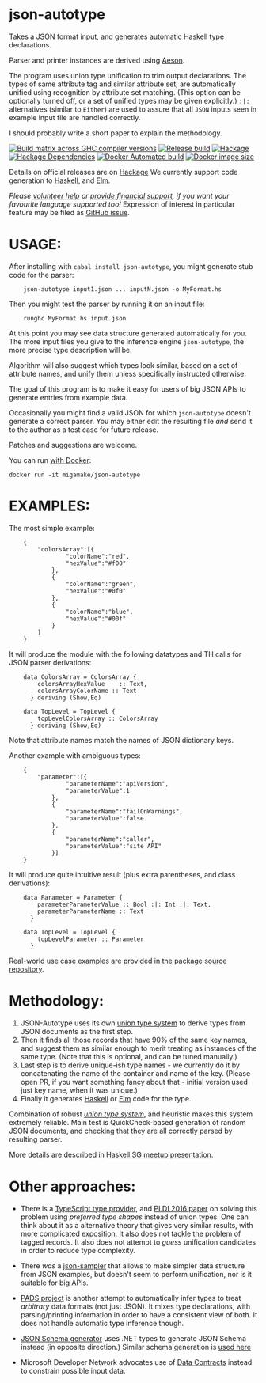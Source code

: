 json-autotype
=============
Takes a JSON format input, and generates automatic Haskell type declarations.

Parser and printer instances are derived using [Aeson](http://hackage.haskell.org/package/aeson).

The program uses union type unification to trim output declarations. The types of same attribute tag and similar attribute set, are automatically unified using recognition by attribute set matching. (This option can be optionally turned off, or a set of unified types may be given explicitly.) `:|:` alternatives (similar to `Either`) are used to assure that all `JSON` inputs seen in example input file are handled correctly.

I should probably write a short paper to explain the methodology.

[![Build matrix across GHC compiler versions](https://img.shields.io/travis/mgajda/json-autotype.svg)](https://travis-ci.org/mgajda/json-autotype)
[![Release build](https://img.shields.io/gitlab/pipeline/migamake/json-autotype.svg)](https://gitlab.com/migamake/json-autotype/pipelines)
[![Hackage](https://img.shields.io/hackage/v/json-autotype.svg)](https://hackage.haskell.org/package/json-autotype)
[![Hackage Dependencies](https://img.shields.io/hackage-deps/v/json-autotype.svg?style=flat)](http://packdeps.haskellers.com/feed?needle=json-autotype)
[![Docker Automated build](https://img.shields.io/docker/automated/migamake/json-autotype.svg)](https://hub.docker.com/r/migamake/json-autotype/)
[![Docker image size](https://img.shields.io/microbadger/image-size/migamake/json-autotype.svg)](https://hub.docker.com/r/migamake/json-autotype/)

Details on official releases are on [Hackage](https://hackage.haskell.org/package/json-autotype)
We currently support code generation to [Haskell](https://www.haskell.org), and [Elm](https://elm-lang.org).

_Please [volunteer help](https://gitter.im/dataHaskell/json-autotype) or [provide financial support](https://paypal.me/MichalJan), if you want your favourite language supported too!_
Expression of interest in particular feature may be filed as [GitHub issue](https://github.com/mgajda/json-autotype/issues/new).


USAGE:
======
After installing with `cabal install json-autotype`, you might generate stub code for the parser:

```
    json-autotype input1.json ... inputN.json -o MyFormat.hs
```

Then you might test the parser by running it on an input file:

```
    runghc MyFormat.hs input.json
```

At this point you may see data structure generated automatically for you.
The more input files you give to the inference engine `json-autotype`,
the more precise type description will be.

Algorithm will also suggest which types look similar, based on a set of attribute names,
and unify them unless specifically instructed otherwise.

The goal of this program is to make it easy for users of big JSON APIs to generate entries from
example data.

Occasionally you might find a valid JSON for which `json-autotype` doesn't generate a correct parser.
You may either edit the resulting file _and_ send it to the author as a test case for future release.

Patches and suggestions are welcome.

You can run [with Docker](https://hub.docker.com/r/migamake/json-autotype/):
```
docker run -it migamake/json-autotype
```

EXAMPLES:
=========

The most simple example:
```
    {
        "colorsArray":[{
                "colorName":"red",
                "hexValue":"#f00"
            },
            {
                "colorName":"green",
                "hexValue":"#0f0"
            },
            {
                "colorName":"blue",
                "hexValue":"#00f"
            }
        ]
    }
```

It will produce the module with the following datatypes and TH calls for JSON parser derivations:
```
    data ColorsArray = ColorsArray {
        colorsArrayHexValue    :: Text,
        colorsArrayColorName :: Text
      } deriving (Show,Eq)

    data TopLevel = TopLevel {
        topLevelColorsArray :: ColorsArray
      } deriving (Show,Eq)
```
Note that attribute names match the names of JSON dictionary keys.

Another example with ambiguous types:
```
    {
        "parameter":[{
                "parameterName":"apiVersion",
                "parameterValue":1
            },
            {
                "parameterName":"failOnWarnings",
                "parameterValue":false
            },
            {
                "parameterName":"caller",
                "parameterValue":"site API"
            }]
    }
```
It will produce quite intuitive result (plus extra parentheses, and class derivations):

```
    data Parameter = Parameter {
        parameterParameterValue :: Bool :|: Int :|: Text,
        parameterParameterName :: Text
      }

    data TopLevel = TopLevel {
        topLevelParameter :: Parameter
      }
```

Real-world use case examples are provided in the package [source repository](https://github.com/mgajda/json-autotype/tree/master/test).

Methodology:
============
1. JSON-Autotype uses its own [union type system](https://github.com/mgajda/json-autotype/blob/master/Data/Aeson/AutoType/Type.hs) to derive types from JSON documents as the first step.
2. Then it finds all those records that have 90% of the same key names, and suggest them as similar enough to merit treating as instances of the same type. (Note that this is optional, and can be tuned manually.)
3. Last step is to derive unique-ish type names - we currently do it by concatenating the name of the container and name of the key. (Please open PR, if you want something fancy about that - initial version used just key name, when it was unique.)
4. Finally it generates [Haskell](https://www.haskell.org/) or [Elm](http://elm-lang.org/) code for the type.

Combination of robust [*union type system*](https://github.com/mgajda/json-autotype/blob/master/Data/Aeson/AutoType/Type.hs), and heuristic makes this system extremely reliable.
Main test is QuickCheck-based generation of random JSON documents, and checking that they are all correctly parsed by resulting parser.

More details are described in [Haskell.SG meetup presentation](https://engineers.sg/video/json-autotype-1-0-haskell-sg--429).

Other approaches:
=================

* There is a [TypeScript type provider](https://jvilk.com/MakeTypes/), and [PLDI 2016 paper](https://dl.acm.org/citation.cfm?id=2908115) on solving this problem using <em>preferred type shapes</em> instead of union types.
One can think about it as a alternative theory that gives very similar results, with more complicated exposition. It also does not tackle the problem of tagged records. It also does not attempt to <em>guess</em> unification candidates in order to reduce type complexity.
* There *was* a [json-sampler](https://maxs.io/generating-types-from-json-samples/) that allows to make simpler data structure from JSON examples, but doesn't seem to perform unification, nor is it suitable for big APIs.

* [PADS project](https://www.cs.princeton.edu/~dpw/papers/padsml06.pdf) is another attempt to automatically infer types to treat <em>arbitrary</em> data formats (not just JSON). It mixes type declarations, with parsing/printing information in order to have a consistent view of both. It does not handle automatic type inference though.
* [JSON Schema generator](https://www.newtonsoft.com/jsonschema/help/html/GenerateSchema.htm) uses .NET types to generate JSON Schema instead (in opposite direction.) Similar schema generation is [used here](https://sixgun.wordpress.com/2012/02/09/using-json-net-to-generate-jsonschema/)
* Microsoft Developer Network advocates use of [Data Contracts](https://docs.microsoft.com/en-us/dotnet/framework/wcf/feature-details/using-data-contracts) instead to constrain possible input data.
